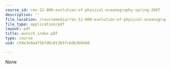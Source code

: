 ```yaml
---
course_id: res-12-000-evolution-of-physical-oceanography-spring-2007
description: ''
file_location: /coursemedia/res-12-000-evolution-of-physical-oceanography-spring-2007/c59e3e9a4f5b7d6c013b5fc6db3b0dd0_wunsch_index.pdf
file_type: application/pdf
layout: pdf
title: wunsch_index.pdf
type: course
uid: c59e3e9a4f5b7d6c013b5fc6db3b0dd0

---
```

None